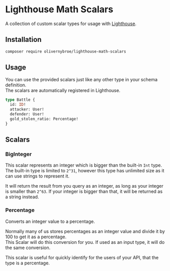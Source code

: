 # Lighthouse Math Scalars
A collection of custom scalar types for usage with [Lighthouse](https://lighthouse-php.com/).

## Installation
```bash
composer require olivernybroe/lighthouse-math-scalars
```

## Usage
You can use the provided scalars just like any other type in your schema definition.  
The scalars are automatically registered in Lighthouse.

````graphql
type Battle {
  id: ID!
  attacker: User!
  defender: User!
  gold_stolen_ratio: Percentage!
}
````

## Scalars

### BigInteger
This scalar represents an integer which is bigger than the built-in `Int` type.  
The built-in type is limited to `2^31`, however this type has unlimited size as it can use strings to represent it.  

It will return the result from you query as an integer, as long as your integer is smaller than `2^63`.
If your integer is bigger than that, it will be returned as a string instead.

### Percentage
Converts an integer value to a percentage.  

Normally many of us stores percentages as an integer value and divide it by 100 to get it as a percentage.  
This Scalar will do this conversion for you. If used as an input type, it will do the same conversion.  

This scalar is useful for quickly identify for the users of your API, that the type is a percentage.